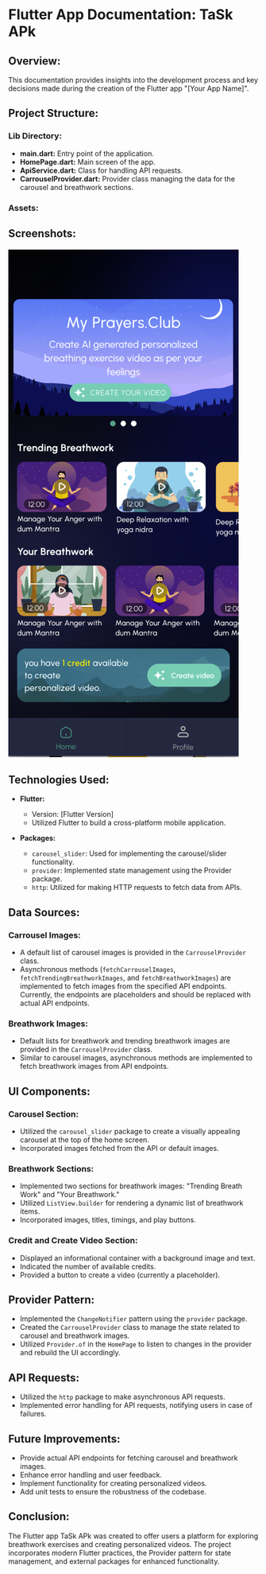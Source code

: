 # Flutter App Documentation: TaSk APk

## Overview:

This documentation provides insights into the development process and key decisions made during the creation of the Flutter app "[Your App Name]".

## Project Structure:

### Lib Directory:

- **main.dart:** Entry point of the application.
- **HomePage.dart:** Main screen of the app.
- **ApiService.dart:** Class for handling API requests.
- **CarrouselProvider.dart:** Provider class managing the data for the carousel and breathwork sections.

### Assets:

## Screenshots:

<img src="gitimg/1.png" >

## Technologies Used:

- **Flutter:**
  - Version: [Flutter Version]
  - Utilized Flutter to build a cross-platform mobile application.

- **Packages:**
  - `carousel_slider`: Used for implementing the carousel/slider functionality.
  - `provider`: Implemented state management using the Provider package.
  - `http`: Utilized for making HTTP requests to fetch data from APIs.

## Data Sources:

### Carrousel Images:

- A default list of carousel images is provided in the `CarrouselProvider` class.
- Asynchronous methods (`fetchCarrouselImages`, `fetchTrendingBreathworkImages`, and `fetchBreathworkImages`) are implemented to fetch images from the specified API endpoints. Currently, the endpoints are placeholders and should be replaced with actual API endpoints.

### Breathwork Images:

- Default lists for breathwork and trending breathwork images are provided in the `CarrouselProvider` class.
- Similar to carousel images, asynchronous methods are implemented to fetch breathwork images from API endpoints.

## UI Components:

### Carousel Section:

- Utilized the `carousel_slider` package to create a visually appealing carousel at the top of the home screen.
- Incorporated images fetched from the API or default images.

### Breathwork Sections:

- Implemented two sections for breathwork images: "Trending Breath Work" and "Your Breathwork."
- Utilized `ListView.builder` for rendering a dynamic list of breathwork items.
- Incorporated images, titles, timings, and play buttons.

### Credit and Create Video Section:

- Displayed an informational container with a background image and text.
- Indicated the number of available credits.
- Provided a button to create a video (currently a placeholder).

## Provider Pattern:

- Implemented the `ChangeNotifier` pattern using the `provider` package.
- Created the `CarrouselProvider` class to manage the state related to carousel and breathwork images.
- Utilized `Provider.of` in the `HomePage` to listen to changes in the provider and rebuild the UI accordingly.

## API Requests:

- Utilized the `http` package to make asynchronous API requests.
- Implemented error handling for API requests, notifying users in case of failures.

## Future Improvements:

- Provide actual API endpoints for fetching carousel and breathwork images.
- Enhance error handling and user feedback.
- Implement functionality for creating personalized videos.
- Add unit tests to ensure the robustness of the codebase.

## Conclusion:

The Flutter app TaSk APk was created to offer users a platform for exploring breathwork exercises and creating personalized videos. The project incorporates modern Flutter practices, the Provider pattern for state management, and external packages for enhanced functionality.
